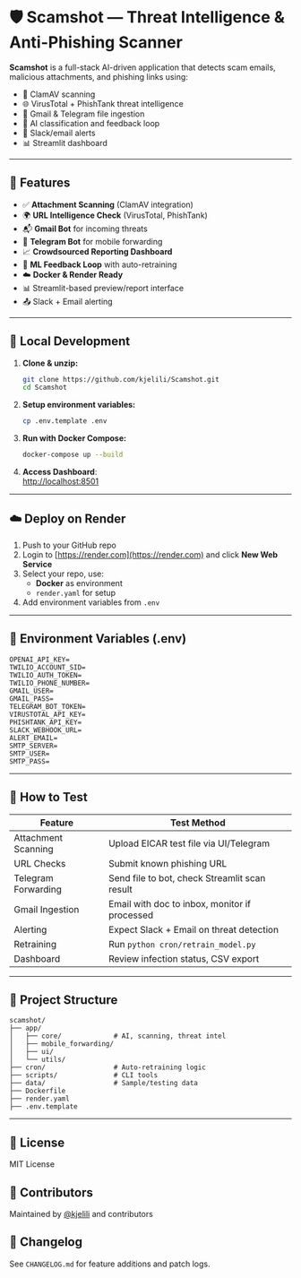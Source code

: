 # 🛡️ Scamshot — Threat Intelligence & Anti-Phishing Scanner

**Scamshot** is a full-stack AI-driven application that detects scam emails, malicious attachments, and phishing links using:
- 📎 ClamAV scanning
- 🌐 VirusTotal + PhishTank threat intelligence
- 📡 Gmail & Telegram file ingestion
- 🧠 AI classification and feedback loop
- 💬 Slack/email alerts
- 📊 Streamlit dashboard

---

## 🚀 Features

- ✅ **Attachment Scanning** (ClamAV integration)
- 🌍 **URL Intelligence Check** (VirusTotal, PhishTank)
- 📬 **Gmail Bot** for incoming threats
- 💬 **Telegram Bot** for mobile forwarding
- 📈 **Crowdsourced Reporting Dashboard**
- 🧠 **ML Feedback Loop** with auto-retraining
- ☁️ **Docker & Render Ready**
- 📊 Streamlit-based preview/report interface
- 📤 Slack + Email alerting

---

## 🐳 Local Development

1. **Clone & unzip:**
   ```bash
   git clone https://github.com/kjelili/Scamshot.git
   cd Scamshot
   ```

2. **Setup environment variables:**
   ```bash
   cp .env.template .env
   ```

3. **Run with Docker Compose:**
   ```bash
   docker-compose up --build
   ```

4. **Access Dashboard**:  
   [http://localhost:8501](http://localhost:8501)

---

## ☁️ Deploy on Render

1. Push to your GitHub repo
2. Login to [https://render.com](https://render.com) and click **New Web Service**
3. Select your repo, use:
   - **Docker** as environment
   - `render.yaml` for setup
4. Add environment variables from `.env`

---

## 🔐 Environment Variables (.env)

```
OPENAI_API_KEY=
TWILIO_ACCOUNT_SID=
TWILIO_AUTH_TOKEN=
TWILIO_PHONE_NUMBER=
GMAIL_USER=
GMAIL_PASS=
TELEGRAM_BOT_TOKEN=
VIRUSTOTAL_API_KEY=
PHISHTANK_API_KEY=
SLACK_WEBHOOK_URL=
ALERT_EMAIL=
SMTP_SERVER=
SMTP_USER=
SMTP_PASS=
```

---

## 🧪 How to Test

| Feature                | Test Method                                         |
|------------------------|-----------------------------------------------------|
| Attachment Scanning    | Upload EICAR test file via UI/Telegram              |
| URL Checks             | Submit known phishing URL                           |
| Telegram Forwarding    | Send file to bot, check Streamlit scan result       |
| Gmail Ingestion        | Email with doc to inbox, monitor if processed       |
| Alerting               | Expect Slack + Email on threat detection            |
| Retraining             | Run `python cron/retrain_model.py`                 |
| Dashboard              | Review infection status, CSV export                 |

---

## 📂 Project Structure

```
scamshot/
├── app/
│   ├── core/             # AI, scanning, threat intel
│   ├── mobile_forwarding/
│   ├── ui/
│   └── utils/
├── cron/                 # Auto-retraining logic
├── scripts/              # CLI tools
├── data/                 # Sample/testing data
├── Dockerfile
├── render.yaml
├── .env.template
```

---

## 📜 License
MIT License

## 👥 Contributors
Maintained by [@kjelili](https://github.com/kjelili) and contributors

## 📌 Changelog
See `CHANGELOG.md` for feature additions and patch logs.